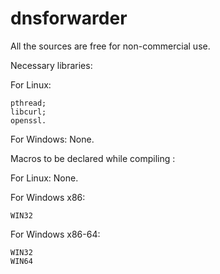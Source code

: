 dnsforwarder
============

All the sources are free for non-commercial use.

Necessary libraries:

  For Linux:

    pthread;
    libcurl;
    openssl.

  For Windows:
  None.
    
Macros to be declared while compiling :

  For Linux:
  None.
    
  For Windows x86:

    WIN32
    
  For Windows x86-64:

    WIN32
    WIN64
